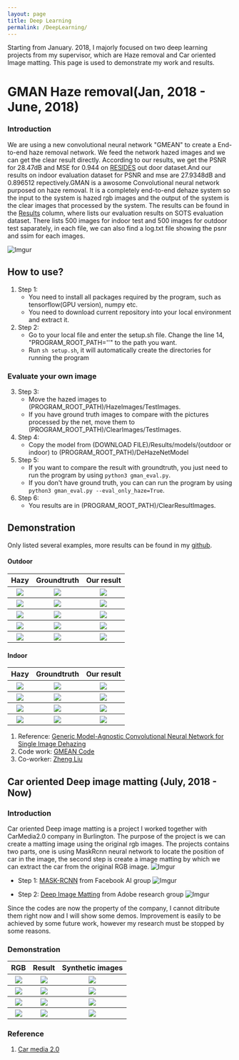 ```yaml
---
layout: page
title: Deep Learning
permalink: /DeepLearning/
---
```

Starting from January. 2018, I majorly focused on two deep learning projects from my supervisor, which are Haze removal and Car oriented Image matting. This page is used to demonstrate my work and results.

# GMAN Haze removal(Jan, 2018 - June, 2018)
### Introduction
We are using a new convolutional neural network "GMEAN" to create a End-to-end haze removal network. We feed the network hazed images and we can get the clear result directly. According to our results, we get the PSNR for 28.47dB and MSE for 0.944 on [RESIDES](https://sites.google.com/view/reside-dehaze-datasets/reside-%CE%B2) out door dataset.And our results on indoor evaluation dataset for PSNR and mse are 27.9348dB and 0.896512 repectively.GMAN is a awosome Convolutional neural network purposed on haze removal. It is a completely end-to-end dehaze system so the input to the system is hazed rgb images and the output of the system is the clear images that processed by the system. The results can be found in the [Results](https://github.com/Seanforfun/GMAN_Net_Haze_Removal/tree/master/Results) column, where lists our evaluation results on SOTS evaluation dataset. There lists 500 images for indoor test and 500 images for outdoor test saparately, in each file, we can also find a log.txt file showing the psnr and ssim for each images.

![Imgur](https://i.imgur.com/HfPpj6Q.png)

## How to use?
1. Step 1:
    * You need to install all packages required by the program, such as tensorflow(GPU version), numpy etc.
    * You need to download current repository into your local environment and extract it.
2. Step 2:
    * Go to your local file and enter the setup.sh file. Change the line 14, "PROGRAM_ROOT_PATH=''" to the path you want.
    * Run ```sh setup.sh```, it will automatically create the directories for running the program

### Evaluate your own image
3. Step 3:
    * Move the hazed images to (PROGRAM_ROOT_PATH)/HazeImages/TestImages.
    * If you have ground truth images to compare with the pictures processed by the net, move them to (PROGRAM_ROOT_PATH)/ClearImages/TestImages.
4. Step 4:
    * Copy the model from (DOWNLOAD FILE)/Results/models/(outdoor or indoor) to (PROGRAM_ROOT_PATH)/DeHazeNetModel
5. Step 5:
    * If you want to compare the result with groundtruth, you just need to run the program by using ```python3 gman_eval.py```.
    * If you don't have ground truth, you can can run the program by using ```python3 gman_eval.py --eval_only_haze=True```.
6. Step 6:
    * You results are in (PROGRAM_ROOT_PATH)/ClearResultImages.

## Demonstration
Only listed several examples, more results can be found in my [github](https://github.com/Seanforfun/Deep-Learning/tree/master/DehazeNet/Results).
#### Outdoor
<table>
	<tr>
		<th>Hazy</th>
		<th>Groundtruth</th>
		<th>Our result</th>	
	</tr>
	<tr>
		<th><img src="https://i.imgur.com/8S6cpRe.jpg"/></th>		
		<th><img src="https://i.imgur.com/fUhQuld.png"/></th>
		<th><img src="https://i.imgur.com/jOLhygU.jpg"/></th>
	</tr>
	<tr>
		<th><img src="https://i.imgur.com/deNcv4O.jpg"/></th>		
		<th><img src="https://i.imgur.com/L66qRbw.png"/></th>
		<th><img src="https://i.imgur.com/miDdMgk.jpg"/></th>
	</tr>
	<tr>
		<th><img src="https://i.imgur.com/rFTGcVD.jpg"/></th>		
		<th><img src="https://i.imgur.com/aSmMOJE.png"/></th>
		<th><img src="https://i.imgur.com/r1YPHym.jpg"/></th>
	</tr>
	<tr>
		<th><img src="https://i.imgur.com/iBE5sGw.jpg"/></th>		
		<th><img src="https://i.imgur.com/u6HY6qE.png"/></th>
		<th><img src="https://i.imgur.com/x2Uu3Tc.jpg"/></th>
	</tr>
	<tr>
		<th><img src="https://i.imgur.com/cVtaJnm.jpg"/></th>		
		<th><img src="https://i.imgur.com/4QKZdHa.png"/></th>
		<th><img src="https://i.imgur.com/wQ6SmiQ.jpg"/></th>
	</tr>
</table>

#### Indoor
<table>
	<tr>
		<th>Hazy</th>
		<th>Groundtruth</th>
		<th>Our result</th>	
	</tr>
	<tr>
		<th><img src="https://i.imgur.com/81MUWBh.png"/></th>		
		<th><img src="https://i.imgur.com/bsqSWNC.png"/></th>
		<th><img src="https://i.imgur.com/pBhsVG8.jpg"/></th>
	</tr>
	<tr>
		<th><img src="https://i.imgur.com/UrDTN2G.png"/></th>		
		<th><img src="https://i.imgur.com/75yuyRw.png"/></th>
		<th><img src="https://i.imgur.com/Y7TbUOR.jpg"/></th>
	</tr>
	<tr>
		<th><img src="https://i.imgur.com/rx5jrpd.png"/></th>		
		<th><img src="https://i.imgur.com/7cPB8Wg.png"/></th>
		<th><img src="https://i.imgur.com/fFIwaMG.jpg"/></th>
	</tr>
	<tr>
		<th><img src="https://i.imgur.com/9bWE6zj.png"/></th>		
		<th><img src="https://i.imgur.com/fbAWMTg.png"/></th>
		<th><img src="https://i.imgur.com/r6GiyXj.jpg"/></th>
	</tr>	
</table>

1. Reference: [Generic Model-Agnostic Convolutional Neural Network for Single Image Dehazing](https://arxiv.org/abs/1810.02862)
2. Code work: [GMEAN Code](https://github.com/Seanforfun/Deep-Learning/tree/master/DehazeNet)
3. Co-worker: [Zheng Liu](https://github.com/MintcakeDotCom)

## Car oriented Deep image matting (July, 2018 - Now)
### Introduction
Car oriented Deep image matting is a project I worked together with CarMedia2.0 company in Burlington. The purpose of the project is we can create a matting image using the original rgb images. The projects contains two parts, one is using MaskRcnn neural network to locate the position of car in the image, the second step is create a image matting by which we can extract the car from the original RGB image.
![Imgur](https://i.imgur.com/1h8wd0M.png)

* Step 1: [MASK-RCNN](https://arxiv.org/pdf/1703.06870.pdf) from Facebook AI group
![Imgur](https://i.imgur.com/4hOnfrJ.png)

* Step 2: [Deep Image Matting](https://arxiv.org/pdf/1703.03872.pdf) from Adobe research group
![Imgur](https://i.imgur.com/lPmd2QJ.png)

Since the codes are now the property of the company, I cannot ditribute them right now and I will show some demos. Improvement is easily to be achieved by some future work, however my research must be stopped by some reasons.

### Demonstration
<table>
	<tr>
		<th>RGB</th>
		<th>Result</th>
		<th>Synthetic images</th>
	</tr>
	<tr>
		<th><img src="https://i.imgur.com/NkjvE1R.png"/></th>		
		<th><img src="https://i.imgur.com/AsIfjDY.png"/></th>
		<th><img src="https://i.imgur.com/Gt0g1BY.png"/></th>
	</tr>
	<tr>
		<th><img src="https://i.imgur.com/6pwUJ7e.png"/></th>		
		<th><img src="https://i.imgur.com/1c80v6C.png"/></th>
		<th><img src="https://i.imgur.com/eYHD8iu.png"/></th>
	</tr>
	<tr>
		<th><img src="https://i.imgur.com/o8dZuh7.png"/></th>		
		<th><img src="https://i.imgur.com/SJb4oTI.png"/></th>
		<th><img src="https://i.imgur.com/cNaFwB5.png"/></th>
	</tr>
	<tr>
		<th><img src="https://i.imgur.com/Hjgy4Ey.png"/></th>		
		<th><img src="https://i.imgur.com/4ZkOAdB.png"/></th>
		<th><img src="https://i.imgur.com/Vp0Je1W.png"/></th>
	</tr>
</table>

### Reference
1. [Car media 2.0](http://www.carpics2p0.com/)
